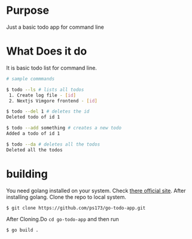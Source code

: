 # Purpose

Just a basic todo app for command line

# What Does it do

It is basic todo list for command line.

```bash
# sample commmands

$ todo --ls # lists all todos
 1. Create log file - [id]
 2. Nextjs Vimgore frontend - [id]

$ todo --del 1 # deletes the id
Deleted todo of id 1

$ todo --add something # creates a new todo
Added a todo of id 1

$ todo --da # deletes all the todos
Deleted all the todos
```

# building

You need golang installed on your system. Check [there official site](https://golang.org/dl/).
After installing golang. Clone the repo to local system.
```
$ git clone https://github.com/ps173/go-todo-app.git
```
After Cloning.Do `cd go-todo-app` and then run 
```
$ go build .
```

